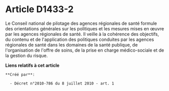 # Article D1433-2

Le Conseil national de pilotage des agences régionales de santé formule des orientations générales sur les politiques et les
mesures mises en œuvre par les agences régionales de santé. Il veille à la cohérence des objectifs, du contenu et de
l'application des politiques conduites par les agences régionales de santé dans les domaines de la santé publique, de
l'organisation de l'offre de soins, de la prise en charge médico-sociale et de la gestion du risque.

**Liens relatifs à cet article**

	**Créé par**:

	  - Décret n°2010-786 du 8 juillet 2010 - art. 1
